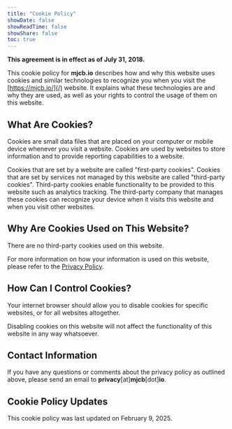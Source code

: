 ```yaml
---
title: "Cookie Policy"
showDate: false
showReadTime: false
showShare: false
toc: true
---
```


**This agreement is in effect as of July 31, 2018.**

This cookie policy for **mjcb.io** describes how and why this website uses cookies and similar technologies to recognize you when you visit the [https://mjcb.io/](/) website. It explains what these technologies are and why they are used, as well as your rights to control the usage of them on this website.

## What Are Cookies? ##

Cookies are small data files that are placed on your computer or mobile device whenever you visit a website. Cookies are used by websites to store information and to provide reporting capabilities to a website.

Cookies that are set by a website are called "first-party cookies". Cookies that are set by services not managed by this website are called "third-party cookies". Third-party cookies enable functionality to be provided to this website such as analytics tracking. The third-party company that manages these cookies can recognize your device when it visits this website and when you visit other websites.

## Why Are Cookies Used on This Website? ##

There are no third-party cookies used on this website.

For more information on how your information is used on this website, please refer to the [Privacy Policy](/privacy-policy/).

## How Can I Control Cookies? ##

Your internet browser should allow you to disable cookies for specific websites, or for all websites altogether.

Disabling cookies on this website will not affect the functionality of this website in any way whatsoever.

## Contact Information ##

If you have any questions or comments about the privacy policy as outlined above, please send an email to **privacy**[at]**mjcb**[dot]**io**.

## Cookie Policy Updates ##

This cookie policy was last updated on February 9, 2025.
